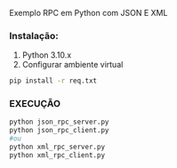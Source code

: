  Exemplo RPC em Python com JSON E XML

### Instalação:
1. Python 3.10.x
2. Configurar ambiente virtual

```bash
pip install -r req.txt
```

### EXECUÇÃO
```bash
python json_rpc_server.py
python json_rpc_client.py
#ou
python xml_rpc_server.py
python xml_rpc_client.py
```